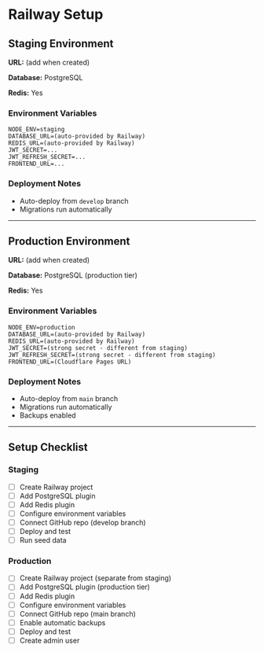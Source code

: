 # Railway Setup

## Staging Environment

**URL:** (add when created)

**Database:** PostgreSQL

**Redis:** Yes

### Environment Variables

```
NODE_ENV=staging
DATABASE_URL=(auto-provided by Railway)
REDIS_URL=(auto-provided by Railway)
JWT_SECRET=...
JWT_REFRESH_SECRET=...
FRONTEND_URL=...
```

### Deployment Notes

- Auto-deploy from `develop` branch
- Migrations run automatically

---

## Production Environment

**URL:** (add when created)

**Database:** PostgreSQL (production tier)

**Redis:** Yes

### Environment Variables

```
NODE_ENV=production
DATABASE_URL=(auto-provided by Railway)
REDIS_URL=(auto-provided by Railway)
JWT_SECRET=(strong secret - different from staging)
JWT_REFRESH_SECRET=(strong secret - different from staging)
FRONTEND_URL=(Cloudflare Pages URL)
```

### Deployment Notes

- Auto-deploy from `main` branch
- Migrations run automatically
- Backups enabled

---

## Setup Checklist

### Staging

- [ ]  Create Railway project
- [ ]  Add PostgreSQL plugin
- [ ]  Add Redis plugin
- [ ]  Configure environment variables
- [ ]  Connect GitHub repo (develop branch)
- [ ]  Deploy and test
- [ ]  Run seed data

### Production

- [ ]  Create Railway project (separate from staging)
- [ ]  Add PostgreSQL plugin (production tier)
- [ ]  Add Redis plugin
- [ ]  Configure environment variables
- [ ]  Connect GitHub repo (main branch)
- [ ]  Enable automatic backups
- [ ]  Deploy and test
- [ ]  Create admin user